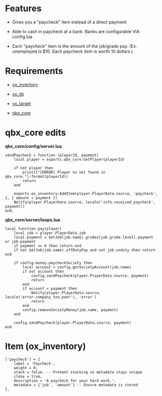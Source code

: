 # Features

- Gives you a "paycheck" item instead of a direct payment

- Able to cash in paycheck at a bank. Banks are configurable VIA config.lua

- Each "paycheck" item is the amount of the job/grade pay. (Ex. unemployed is $10. Each paycheck item is worth 10 dollars.)

# Requirements

- [ox_inventory](https://github.com/overextended/ox_inventory)

- [ox_lib](https://github.com/overextended/ox_lib)

- [ox_target](https://github.com/overextended/ox_target)

- [qbx_core](https://github.com/Qbox-project/qbx_core)

# qbx_core edits

**qbx_core/config/server.lua**

```
sendPaycheck = function (playerId, payment)
    local player = exports.qbx_core:GetPlayer(playerId)

    if not player then
        print(("[ERROR] Player %s not found in qbx_core."):format(playerId))
        return
    end

    exports.ox_inventory:AddItem(player.PlayerData.source, 'paycheck', 1, { amount = payment })
    Notify(player.PlayerData.source, locale('info.received_paycheck', payment))
end,
```

**qbx_core/server/loops.lua**

```
local function pay(player)
    local job = player.PlayerData.job
    local payment = GetJob(job.name).grades[job.grade.level].payment or job.payment
    if payment <= 0 then return end
    if not GetJob(job.name).offDutyPay and not job.onduty then return end

    if config.money.paycheckSociety then
        local account = config.getSocietyAccount(job.name)
        if not account then
            config.sendPaycheck(player.PlayerData.source, payment)
            return
        end
        if account < payment then
            Notify(player.PlayerData.source, locale('error.company_too_poor'), 'error')
            return
        end
        config.removeSocietyMoney(job.name, payment)
    end

    config.sendPaycheck(player.PlayerData.source, payment)
end
```

# Item (ox_inventory)

```
['paycheck'] = {
    label = 'Paycheck',
    weight = 0,
    stack = false, -- Prevent stacking so metadata stays unique
    close = true,
    description = 'A paycheck for your hard work.',
    metadata = {'job', 'amount'} -- Ensure metadata is stored
},
```
